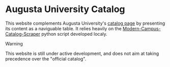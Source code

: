 # Augusta University Catalog

This website complements Augusta University's [catalog page](http://catalog.augusta.edu/) by presenting its content as a naviguable table.
It relies heavily on the [Modern-Campus-Catalog-Scraper](https://github.com/Augusta-University-Catalog/Modern-Campus-Catalog-Scraper) python script developed localy. 

> [!WARNING]  
> This website is still under active development, and does not aim at taking precedence over the "official catalog". 
